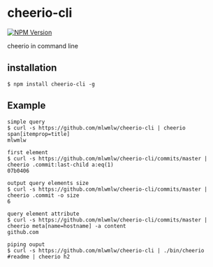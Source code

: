 cheerio-cli
===========
[![NPM Version][npm-image]][npm-url]

cheerio in command line

installation
-----------
    $ npm install cheerio-cli -g
    
Example 
-----------
    simple query 
    $ curl -s https://github.com/mlwmlw/cheerio-cli | cheerio span[itemprop=title]
    mlwmlw

    first element
    $ curl -s https://github.com/mlwmlw/cheerio-cli/commits/master | cheerio .commit:last-child a:eq(1)
    07b0406

    output query elements size
    $ curl -s https://github.com/mlwmlw/cheerio-cli/commits/master | cheerio .commit -o size
    6

    query element attribute
    $ curl -s https://github.com/mlwmlw/cheerio-cli/commits/master | cheerio meta[name=hostname] -a content
    github.com	
 
    piping ouput
    $ curl -s https://github.com/mlwmlw/cheerio-cli | ./bin/cheerio #readme | cheerio h2
 
[npm-image]: https://img.shields.io/npm/v/cheerio-cli.svg?style=flat
[npm-url]: https://npmjs.org/package/cheerio-cli
